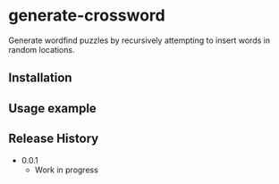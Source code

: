 # generate-crossword

Generate wordfind puzzles by recursively attempting to insert words in random locations.

## Installation


## Usage example

## Release History

* 0.0.1
    * Work in progress

